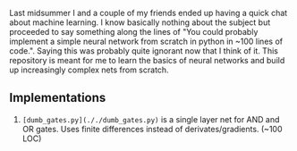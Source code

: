 Last midsummer I and a couple of my friends ended up having a quick chat about
machine learning. I know basically nothing about the subject but proceeded
to say something along the lines of "You could probably implement a simple neural
network from scratch in python in ~100 lines of code.". Saying this was probably
quite ignorant now that I think of it. This repository is meant for me to learn
the basics of neural networks and build up increasingly complex nets from scratch.

## Implementations

1. `[dumb_gates.py](././dumb_gates.py)` is a single layer net for AND and OR gates. Uses finite differences
    instead of derivates/gradients. (~100 LOC)
